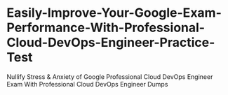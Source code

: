 # Easily-Improve-Your-Google-Exam-Performance-With-Professional-Cloud-DevOps-Engineer-Practice-Test
Nullify Stress &amp; Anxiety of Google Professional Cloud DevOps Engineer Exam With Professional Cloud DevOps Engineer Dumps
